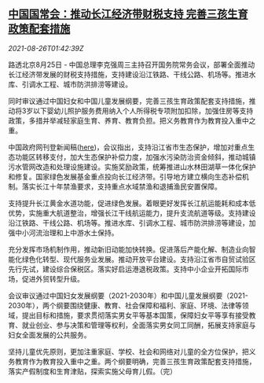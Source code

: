 <!--1629943262000-->
[中国国常会：推动长江经济带财税支持 完善三孩生育政策配套措施](https://cn.reuters.com/article/china-yangtze-river-zone-tax-0826-idCNKBS2FR039)
------

<div><i>2021-08-26T01:42:39Z</i></div><p>路透北京8月25日 - 中国总理李克强周三主持召开国务院常务会议，部署全面推动长江经济带发展的财税支持措施，支持建设沿江铁路、干线公路、机场等。推进水库、引调水工程、城市防洪排涝等建设。</p><p>同时审议通过中国妇女和中国儿童发展纲要，完善三孩生育政策配套支持措施，推动将3岁以下婴幼儿照护服务费用纳入个人所得税专项附加扣除，加强住房等支持政策，多措并举减轻家庭生育、养育、教育负担。把义务教育作为教育投入重中之重。</p><p>中国政府网刊登新闻稿(<a href="http://www.gov.cn/premier/2021-08/25/content_5633325.htm">here</a>)，会议指出，支持沿江省市生态保护，增加对重点生态功能区转移支付，加大生态保护补偿力度，加强水污染防治资金倾斜，推动城镇污水管网改造和处理设施建设。实施奖励政策，统筹推进山水林田湖草一体化保护和修复。国家绿色发展基金重点投向长江经济带。引导地方建立横向生态补偿机制。落实长江十年禁渔要求，支持重点水域禁渔和退捕渔民安置保障。</p><p>支持提升长江黄金水道功能，促进绿色发展。着眼更好发挥长江航运能耗和成本低优势，实施重大航道整治，增强长江干线航运能力，提升支流航道等级。支持建设沿江铁路、干线公路、机场等。推进水库、引调水工程、城市防洪排涝等建设，加强中小河流治理和上中游水土保持。</p><p>充分发挥市场机制作用，推动新旧动能加快转换。促进落后产能化解、制造业向智能化绿色化转型、现代服务业发展。推动开放平台建设。支持沿江省市自贸试验区先行先试，建设综合保税区。落实好启运港退税政策。支持中小企业开拓国际市场，促进外贸转型升级。</p><p>会议审议通过中国妇女发展纲要（2021-2030年）和中国儿童发展纲要（2021-2030年），两个纲要围绕健康、教育、社会保障和福利、家庭、环境、法律等领域，提出目标和措施，要求贯彻落实男女平等基本国策，保障妇女平等享有接受教育、就业创业、参与决策和管理等权利，全面落实男女同工同酬，拓展支持家庭与妇女全面发展的公共服务。</p><p>坚持儿童优先原则，更加注重家庭、学校、社会和网络对儿童的全方位保护，把义务教育作为教育投入重中之重。两个纲要明确，完善三孩生育政策配套支持措施，落实产假制度和生育津贴，探索实施父母育儿假。（完）</p>
